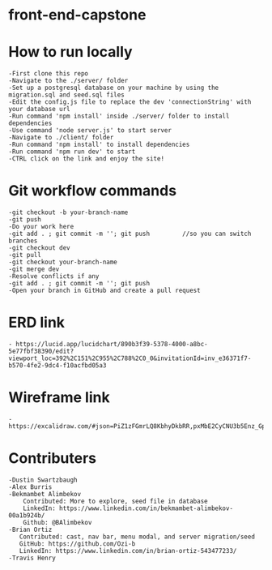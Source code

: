 # front-end-capstone

# How to run locally

    -First clone this repo
    -Navigate to the ./server/ folder
    -Set up a postgresql database on your machine by using the migration.sql and seed.sql files
    -Edit the config.js file to replace the dev 'connectionString' with your database url
    -Run command 'npm install' inside ./server/ folder to install dependencies
    -Use command 'node server.js' to start server
    -Navigate to ./client/ folder
    -Run command 'npm install' to install dependencies
    -Run command 'npm run dev' to start
    -CTRL click on the link and enjoy the site!

# Git workflow commands

    -git checkout -b your-branch-name
    -git push
    -Do your work here
    -git add . ; git commit -m ''; git push         //so you can switch branches
    -git checkout dev
    -git pull
    -git checkout your-branch-name
    -git merge dev
    -Resolve conflicts if any
    -git add . ; git commit -m ''; git push
    -Open your branch in GitHub and create a pull request

# ERD link

    - https://lucid.app/lucidchart/890b3f39-5378-4000-a8bc-5e77fbf38390/edit?viewport_loc=392%2C151%2C955%2C788%2C0_0&invitationId=inv_e36371f7-b570-4fe2-9dc4-f10acfbd05a3

# Wireframe link

    - https://excalidraw.com/#json=PiZ1zFGmrLQ8KbhyDkbRR,pxMbE2CyCNU3b5Enz_GpVw

# Contributers

    -Dustin Swartzbaugh
    -Alex Burris
    -Bekmambet Alimbekov
        Contributed: More to explore, seed file in database
        LinkedIn: https://www.linkedin.com/in/bekmambet-alimbekov-00a1b924b/
        Github: @BAlimbekov
    -Brian Ortiz
       Contributed: cast, nav bar, menu modal, and server migration/seed
       GitHub: https://github.com/Ozi-b
       LinkedIn: https://www.linkedin.com/in/brian-ortiz-543477233/
    -Travis Henry
